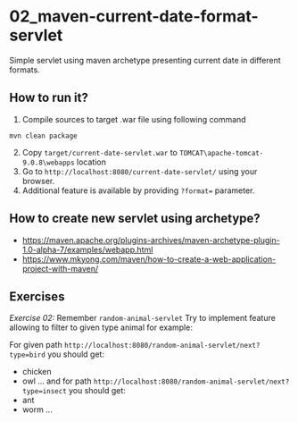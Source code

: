 # 02_maven-current-date-format-servlet
Simple servlet using maven archetype presenting current date in different formats.

## How to run it?

1. Compile sources to target .war file using following command
```
mvn clean package
```
2. Copy `target/current-date-servlet.war` to `TOMCAT\apache-tomcat-9.0.8\webapps` location
3. Go to `http://localhost:8080/current-date-servlet/` using your browser.
4. Additional feature is available by providing `?format=` parameter.


## How to create new servlet using archetype?

- https://maven.apache.org/plugins-archives/maven-archetype-plugin-1.0-alpha-7/examples/webapp.html
- https://www.mkyong.com/maven/how-to-create-a-web-application-project-with-maven/

## Exercises

*Exercise 02:*
Remember `random-animal-servlet` Try to implement feature allowing to filter to given type animal for example:

For given path `http://localhost:8080/random-animal-servlet/next?type=bird` you should get:
- chicken
- owl
...
and for path `http://localhost:8080/random-animal-servlet/next?type=insect` you should get:
- ant
- worm
...